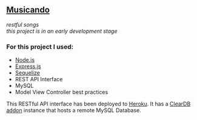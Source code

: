[Musicando](https://musicando-rest.herokuapp.com/)
---
_restful songs_  
_this project is in an early development stage_
<h3>For this project I used:</h3>  

- [Node.js](https://nodejs.org)
- [Express.js](https://expressjs.com/)
- [Sequelize](https://sequelize.org/)
- REST API Interface
- MySQL
- Model View Controller best practices

This RESTful API interface has been deployed to [Heroku](https://devcenter.heroku.com/start). It has a [ClearDB addon](https://elements.heroku.com/addons/cleardb) instance that hosts a remote MySQL Database.